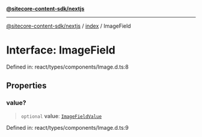 [**@sitecore-content-sdk/nextjs**](../../README.md)

***

[@sitecore-content-sdk/nextjs](../../README.md) / [index](../README.md) / ImageField

# Interface: ImageField

Defined in: react/types/components/Image.d.ts:8

## Properties

### value?

> `optional` **value**: [`ImageFieldValue`](ImageFieldValue.md)

Defined in: react/types/components/Image.d.ts:9
